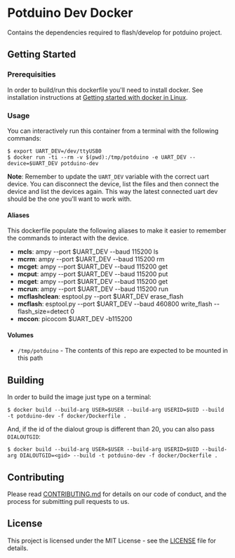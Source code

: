 # Potduino Dev Docker

Contains the dependencies required to flash/develop for potduino project.

## Getting Started

### Prerequisities

In order to build/run this dockerfile you'll need to install docker. See installation instructions at [Getting started with docker in Linux](https://docs.docker.com/linux/started/).

### Usage

You can interactively run this container from a terminal with the following commands:

```shell
$ export UART_DEV=/dev/ttyUSB0
$ docker run -ti --rm -v $(pwd):/tmp/potduino -e UART_DEV --device=$UART_DEV potduino-dev
```

**Note**: Remember to update the `UART_DEV` variable with the correct uart device. You can disconnect the device, list the files and then connect the device and list the devices again. This way the latest connected uart dev should be the one you'll want to work with.

#### Aliases

This dockerfile populate the following aliases to make it easier to remember the commands to interact with the device.

- **mcls**: ampy --port \$UART_DEV --baud 115200 ls
- **mcrm**: ampy --port \$UART_DEV --baud 115200 rm
- **mcget**: ampy --port \$UART_DEV --baud 115200 get
- **mcput**: ampy --port \$UART_DEV --baud 115200 put
- **mcget**: ampy --port \$UART_DEV --baud 115200 get
- **mcrun**: ampy --port \$UART_DEV --baud 115200 run
- **mcflashclean**: esptool.py --port \$UART_DEV erase_flash
- **mcflash**: esptool.py --port \$UART_DEV --baud 460800 write_flash --flash_size=detect 0
- **mccon**: picocom \$UART_DEV -b115200

#### Volumes

- `/tmp/potduino` - The contents of this repo are expected to be mounted in this path

## Building

In order to build the image just type on a terminal:

```shell
$ docker build --build-arg USER=$USER --build-arg USERID=$UID --build -t potduino-dev -f docker/Dockerfile .
```

And, if the id of the dialout group is different than 20, you can also pass `DIALOUTGID`:

```shell
$ docker build --build-arg USER=$USER --build-arg USERID=$UID --build-arg DIALOUTGID=<gid> --build -t potduino-dev -f docker/Dockerfile .
```

## Contributing

Please read [CONTRIBUTING.md](../CONTRIBUTING.md) for details on our code of conduct, and the process for submitting pull requests to us.

## License

This project is licensed under the MIT License - see the [LICENSE](../LICENSE.md) file for details.

